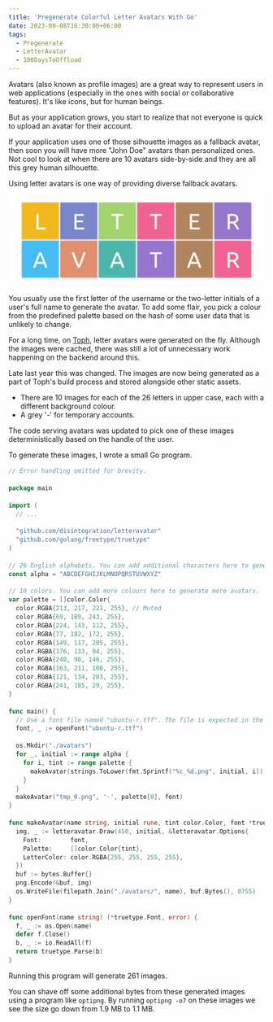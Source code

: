 ```yaml
---
title: 'Pregenerate Colorful Letter Avatars With Go'
date: 2023-09-08T16:30:00+06:00
tags:
  - Pregenerate
  - LetterAvatar
  - 100DaysToOffload
---
```


Avatars (also known as profile images) are a great way to represent users in web applications (especially in the ones with social or collaborative features). It's like icons, but for human beings.

But as your application grows, you start to realize that not everyone is quick to upload an avatar for their account.

If your application uses one of those silhouette images as a fallback avatar, then soon you will have more "John Doe" avatars than personalized ones. Not cool to look at when there are 10 avatars side-by-side and they are all this grey human silhouette.

Using letter avatars is one way of providing diverse fallback avatars.

![](letters.png)

You usually use the first letter of the username or the two-letter initials of a user's full name to generate the avatar. To add some flair, you pick a colour from the predefined palette based on the hash of some user data that is unlikely to change.

For a long time, on [Toph](https://toph.co), letter avatars were generated on the fly. Although the images were cached, there was still a lot of unnecessary work happening on the backend around this.

Late last year this was changed. The images are now being generated as a part of Toph's build process and stored alongside other static assets.

- There are 10 images for each of the 26 letters in upper case, each with a different background colour.
- A grey '-' for temporary accounts.

The code serving avatars was updated to pick one of these images deterministically based on the handle of the user.

To generate these images, I wrote a small Go program. 

``` go
// Error handling omitted for brevity.

package main

import (
  // ...

  "github.com/disintegration/letteravatar"
  "github.com/golang/freetype/truetype"
)

// 26 English alphabets. You can add additional characters here to generate more avatars.
const alpha = "ABCDEFGHIJKLMNOPQRSTUVWXYZ"

// 10 colors. You can add more colours here to generate more avatars.
var palette = []color.Color{
  color.RGBA{213, 217, 221, 255}, // Muted
  color.RGBA{69, 189, 243, 255},
  color.RGBA{224, 143, 112, 255},
  color.RGBA{77, 182, 172, 255},
  color.RGBA{149, 117, 205, 255},
  color.RGBA{176, 133, 94, 255},
  color.RGBA{240, 98, 146, 255},
  color.RGBA{163, 211, 108, 255},
  color.RGBA{121, 134, 203, 255},
  color.RGBA{241, 185, 29, 255},
}

func main() {
  // Use a font file named "ubuntu-r.tff". The file is expected in the current working directory. You can specify an absolute path to it if needed.
  font, _ := openFont("ubuntu-r.ttf")

  os.Mkdir("./avatars")
  for _, initial := range alpha {
    for i, tint := range palette {
      makeAvatar(strings.ToLower(fmt.Sprintf("%c_%d.png", initial, i)), initial, tint, font)
    }
  }
  makeAvatar("tmp_0.png", '-', palette[0], font)
}

func makeAvatar(name string, initial rune, tint color.Color, font *truetype.Font) {
  img, _ := letteravatar.Draw(450, initial, &letteravatar.Options{
    Font:        font,
    Palette:     []color.Color{tint},
    LetterColor: color.RGBA{255, 255, 255, 255},
  })
  buf := bytes.Buffer{}
  png.Encode(&buf, img)
  os.WriteFile(filepath.Join("./avatars/", name), buf.Bytes(), 0755)
}

func openFont(name string) (*truetype.Font, error) {
  f, _ := os.Open(name)
  defer f.Close()
  b, _ := io.ReadAll(f)
  return truetype.Parse(b)
}
```

Running this program will generate 261 images.

You can shave off some additional bytes from these generated images using a program like `optipng`. By running `optipng -o7` on these images we see the size go down from 1.9 MB to 1.1 MB.
